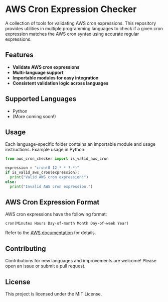 # AWS Cron Expression Checker

A collection of tools for validating AWS cron expressions. This repository provides utilities in multiple programming languages to check if a given cron expression matches the AWS cron syntax using accurate regular expressions.

## Features

- **Validate AWS cron expressions**  
- **Multi-language support**  
- **Importable modules for easy integration**  
- **Consistent validation logic across languages**

## Supported Languages

- Python
- (More coming soon!)

## Usage

Each language-specific folder contains an importable module and usage instructions. Example usage in Python:

```python
from aws_cron_checker import is_valid_aws_cron

expression = "cron(0 12 * * ? *)"
if is_valid_aws_cron(expression):
  print("Valid AWS cron expression!")
else:
  print("Invalid AWS cron expression.")
```

## AWS Cron Expression Format

AWS cron expressions have the following format:

```
cron(Minutes Hours Day-of-month Month Day-of-week Year)
```

Refer to the [AWS documentation](https://docs.aws.amazon.com/AmazonCloudWatch/latest/events/ScheduledEvents.html#CronExpressions) for details.

## Contributing

Contributions for new languages and improvements are welcome! Please open an issue or submit a pull request.

## License

This project is licensed under the MIT License.